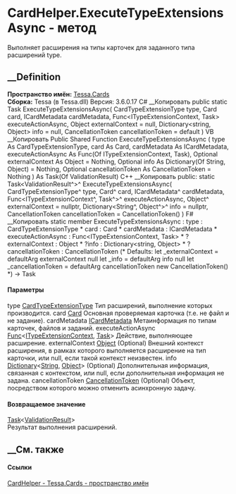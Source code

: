 # CardHelper.ExecuteTypeExtensionsAsync - метод
Выполняет расширения на типы карточек для заданного типа расширений type.
## __Definition
 **Пространство имён:** [Tessa.Cards](N_Tessa_Cards.htm)  
 **Сборка:** Tessa (в Tessa.dll) Версия: 3.6.0.17
C# __Копировать
     public static Task<ValidationResult> ExecuteTypeExtensionsAsync(
    	CardTypeExtensionType type,
    	Card card,
    	ICardMetadata cardMetadata,
    	Func<ITypeExtensionContext, Task> executeActionAsync,
    	Object externalContext = null,
    	Dictionary<string, Object> info = null,
    	CancellationToken cancellationToken = default
    )
VB __Копировать
     Public Shared Function ExecuteTypeExtensionsAsync ( 
    	type As CardTypeExtensionType,
    	card As Card,
    	cardMetadata As ICardMetadata,
    	executeActionAsync As Func(Of ITypeExtensionContext, Task),
    	Optional externalContext As Object = Nothing,
    	Optional info As Dictionary(Of String, Object) = Nothing,
    	Optional cancellationToken As CancellationToken = Nothing
    ) As Task(Of ValidationResult)
C++ __Копировать
     public:
    static Task<ValidationResult^>^ ExecuteTypeExtensionsAsync(
    	CardTypeExtensionType^ type, 
    	Card^ card, 
    	ICardMetadata^ cardMetadata, 
    	Func<ITypeExtensionContext^, Task^>^ executeActionAsync, 
    	Object^ externalContext = nullptr, 
    	Dictionary<String^, Object^>^ info = nullptr, 
    	CancellationToken cancellationToken = CancellationToken()
    )
F# __Копировать
     static member ExecuteTypeExtensionsAsync : 
            type : CardTypeExtensionType * 
            card : Card * 
            cardMetadata : ICardMetadata * 
            executeActionAsync : Func<ITypeExtensionContext, Task> * 
            ?externalContext : Object * 
            ?info : Dictionary<string, Object> * 
            ?cancellationToken : CancellationToken 
    (* Defaults:
            let _externalContext = defaultArg externalContext null
            let _info = defaultArg info null
            let _cancellationToken = defaultArg cancellationToken new CancellationToken()
    *)
    -> Task<ValidationResult> 
#### Параметры
type [CardTypeExtensionType](T_Tessa_Cards_CardTypeExtensionType.htm)
    Тип расширений, выполнение которых производится.
card [Card](T_Tessa_Cards_Card.htm)
    Основная проверяемая карточка (т.е. не файл и не задание).
cardMetadata [ICardMetadata](T_Tessa_Cards_ICardMetadata.htm)
    Метаинформация по типам карточек, файлов и заданий.
executeActionAsync
[Func](https://learn.microsoft.com/dotnet/api/system.func-2)<[ITypeExtensionContext](T_Tessa_Cards_ITypeExtensionContext.htm),
[Task](https://learn.microsoft.com/dotnet/api/system.threading.tasks.task)>
    Действие, выполняющее расширение.
externalContext [Object](https://learn.microsoft.com/dotnet/api/system.object)
(Optional)
     Внешний контекст расширения, в рамках которого выполняется расширение на тип карточки, или null, если такой контекст неизвестен. 
info
[Dictionary](https://learn.microsoft.com/dotnet/api/system.collections.generic.dictionary-2)<[String](https://learn.microsoft.com/dotnet/api/system.string),
[Object](https://learn.microsoft.com/dotnet/api/system.object)> (Optional)
     Дополнительная информация, связанная с контекстом, или null, если дополнительная информация не задана. 
cancellationToken
[CancellationToken](https://learn.microsoft.com/dotnet/api/system.threading.cancellationtoken)
(Optional)
    Объект, посредством которого можно отменить асинхронную задачу.
#### Возвращаемое значение
[Task](https://learn.microsoft.com/dotnet/api/system.threading.tasks.task-1)<[ValidationResult](T_Tessa_Platform_Validation_ValidationResult.htm)>  
Результат выполнения расширений.
##  __См. также
#### Ссылки
[CardHelper - ](T_Tessa_Cards_CardHelper.htm)
[Tessa.Cards - пространство имён](N_Tessa_Cards.htm)
